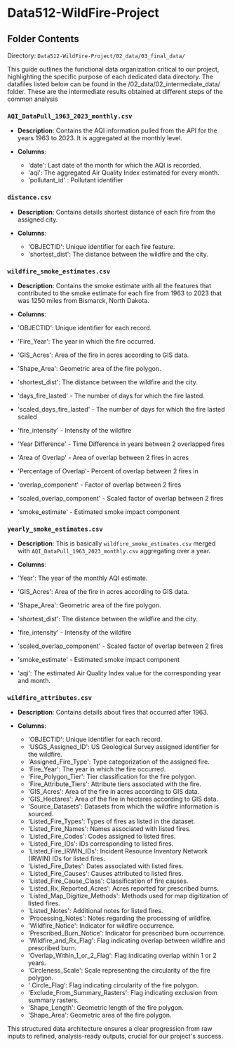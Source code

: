 # Data512-WildFire-Project
## Folder Contents

Directory: `Data512-WildFire-Project/02_data/03_final_data/`

This guide outlines the functional data organization critical to our project, highlighting the specific purpose of each dedicated data directory.
The datafiles listed below can be found in the /02_data/02_intermediate_data/  folder. These are the intermediate results obtained at different steps of the common analysis

### `AQI_DataPull_1963_2023_monthly.csv`

- **Description**: Contains the AQI information pulled from the API for the years 1963 to 2023. It is aggregated at the monthly level.

- **Columns**:
  - 'date': Last date of the month for which the AQI is recorded. 
  - 'aqi': The aggregated Air Quality Index estimated for every month.
  - 'pollutant_id' : Pollutant identifier

### `distance.csv`

- **Description**: Contains details shortest distance of each fire from the assigned city.

- **Columns**:
  - 'OBJECTID': Unique identifier for each fire feature.
  - 'shortest_dist': The distance between the wildfire and the city. 


### `wildfire_smoke_estimates.csv`   

- **Description**: Contains the smoke estimate with all the features that contributed to the smoke estimate for each fire from 1963 to 2023 that was 1250 miles from Bismarck, North Dakota.

- **Columns**:  
- 'OBJECTID': Unique identifier for each record.
- 'Fire_Year': The year in which the fire occurred.
-  'GIS_Acres': Area of the fire in acres according to GIS data.
- 'Shape_Area': Geometric area of the fire polygon.
- 'shortest_dist': The distance between the wildfire and the city.  
- 'days_fire_lasted' - The number of days for which the fire lasted.
- 'scaled_days_fire_lasted' - The number of days for which the fire lasted scaled 
- 'fire_intensity' - Intensity of the wildfire
- 'Year Difference'	- Time Difference in years between 2 overlapped fires 
- 'Area of Overlap' - Area of overlap between 2 fires in acres	
- 'Percentage of Overlap'- Percent of overlap between 2 fires in 
- 'overlap_component' - Factor of overlap between 2 fires
- 'scaled_overlap_component' - Scaled factor of overlap between 2 fires
- 'smoke_estimate' - Estimated smoke impact component


### `yearly_smoke_estimates.csv`

- **Description**: This is basically `wildfire_smoke_estimates.csv` merged with `AQI_DataPull_1963_2023_monthly.csv` aggregating over a year.

- **Columns**:  
- 'Year': The year of the monthly AQI estimate.  
-  'GIS_Acres': Area of the fire in acres according to GIS data.
- 'Shape_Area': Geometric area of the fire polygon.
- 'shortest_dist': The distance between the wildfire and the city.  
- 'fire_intensity' - Intensity of the wildfire
- 'scaled_overlap_component' - Scaled factor of overlap between 2 fires
- 'smoke_estimate' - Estimated smoke impact component
- 'aqi': The estimated Air Quality Index value for the corresponding year and month.   

### `wildfire_attributes.csv`

- **Description**: Contains details about fires that occurred after 1963.

- **Columns**:
   - 'OBJECTID': Unique identifier for each record.
   - 'USGS_Assigned_ID': US Geological Survey assigned identifier for the wildfire.
   - 'Assigned_Fire_Type': Type categorization of the assigned fire.
   - 'Fire_Year': The year in which the fire occurred.
   -  'Fire_Polygon_Tier': Tier classification for the fire polygon.
   -  'Fire_Attribute_Tiers': Attribute tiers associated with the fire.
   -  'GIS_Acres': Area of the fire in acres according to GIS data.
   -  'GIS_Hectares': Area of the fire in hectares according to GIS data.
   -  'Source_Datasets': Datasets from which the wildfire information is sourced.
   -  'Listed_Fire_Types': Types of fires as listed in the dataset.
   -  'Listed_Fire_Names': Names associated with listed fires.
   -  'Listed_Fire_Codes': Codes assigned to listed fires.
   -  'Listed_Fire_IDs': IDs corresponding to listed fires.
   -  'Listed_Fire_IRWIN_IDs': Incident Resource Inventory Network (IRWIN) IDs for listed fires.
   -  'Listed_Fire_Dates': Dates associated with listed fires.
   -  'Listed_Fire_Causes': Causes attributed to listed fires.
   -  'Listed_Fire_Cause_Class': Classification of fire causes.
   -  'Listed_Rx_Reported_Acres': Acres reported for prescribed burns.
   -  'Listed_Map_Digitize_Methods': Methods used for map digitization of listed fires.
   -  'Listed_Notes': Additional notes for listed fires.
   -  'Processing_Notes': Notes regarding the processing of wildfire.
   -  'Wildfire_Notice': Indicator for wildfire occurrence.
   -  'Prescribed_Burn_Notice': Indicator for prescribed burn occurrence.
   -  'Wildfire_and_Rx_Flag': Flag indicating overlap between wildfire and prescribed burn.
   -  'Overlap_Within_1_or_2_Flag': Flag indicating overlap within 1 or 2 years.
   -  'Circleness_Scale': Scale representing the circularity of the fire polygon.
   -  ' Circle_Flag': Flag indicating circularity of the fire polygon.
   - 'Exclude_From_Summary_Rasters': Flag indicating exclusion from summary rasters.
   - 'Shape_Length': Geometric length of the fire polygon.
   - 'Shape_Area': Geometric area of the fire polygon.
  
This structured data architecture ensures a clear progression from raw inputs to refined, analysis-ready outputs, crucial for our project's success.


